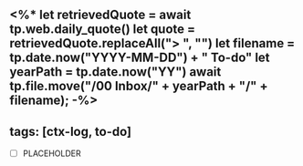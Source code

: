 <%*
let retrievedQuote = await tp.web.daily_quote()
let quote = retrievedQuote.replaceAll("> ", "")
let filename = tp.date.now("YYYY-MM-DD") + " To-do"
let yearPath = tp.date.now("YY")
await tp.file.move("/00 Inbox/" + yearPath + "/" + filename);
-%>
---
tags: [ctx-log, to-do]
---

- [ ] PLACEHOLDER

